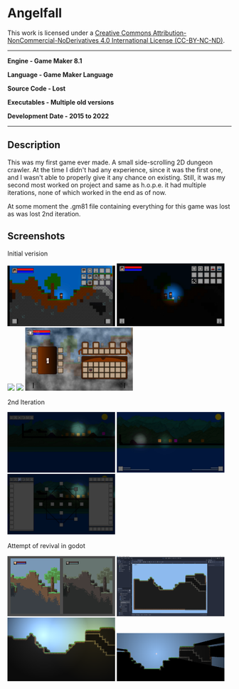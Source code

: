# Angelfall

This work is licensed under a <a rel="license" href="http://creativecommons.org/licenses/by-nc-nd/4.0/">Creative Commons Attribution-NonCommercial-NoDerivatives 4.0 International License (CC-BY-NC-ND)</a>.
________________

**Engine - Game Maker 8.1**

**Language - Game Maker Language**

**Source Code - Lost**

**Executables - Multiple old versions**

**Development Date - 2015 to 2022**

________________

## Description
This was my first game ever made. A small side-scrolling 2D dungeon crawler. At the time I didn't had any experience, since it was the first one, and I wasn't able to properly give it any chance on existing. Still, it was my second most worked on project and same as h.o.p.e. it had multiple iterations, none of which worked in the end as of now.

At some moment the .gm81 file containing everything for this game was lost as was lost 2nd iteration.

## Screenshots
Initial verision

<img src="readme/inventory.jpg" width="48%"> <img src="readme/light-test.jpg" width="48%">
<img src="readme/weapon-fireball.gif" width="48%"> <img src="readme/weapon-sword.gif" width="48%">
<img src="readme/inventory-mockup.jpg" width="48%">

2nd Iteration

<img src="readme/iteration-2-test-1.jpg" width="48%"> <img src="readme/iteration-2-test-2.jpg" width="48%">
<img src="readme/iteration-2-test-3.jpg" width="48%">

Attempt of revival in godot

<img src="readme/godot-mockup.png" width="48%"> <img src="readme/godot-level.png" width="48%">
<img src="readme/godot-test1.png" width="48%"> <img src="readme/godot-test2.png" width="48%">
